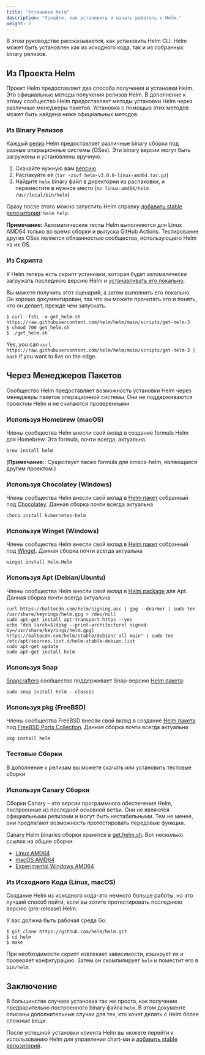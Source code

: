 ```yaml
---
title: "Установка Helm"
description: "Узнайте, как установить и начать работать с Helm."
weight: 2
---
```


В этом руководстве рассказывается, как установить Helm CLI. Helm может быть установлен как из
исходного кода, так и из собранных binary релизов.

## Из Проекта Helm

Проект Helm предоставляет два способа получения и установки Helm. Это
официальные методы получения релизов Helm. В дополнение к этому сообщество Helm
предоставляет методы установки Helm через различные менеджеры пакетов.
Установка с помощью этих методов может быть найдена ниже официальных методов.

### Из Binary Релизов

Каждый [релиз](https://github.com/helm/helm/releases) Helm предоставляет различные binary
сборки под разные операционные системы (OSes). Эти binary версии могут быть загружены и установлены вручную.

1. Скачайте нужную вам [версию](https://github.com/helm/helm/releases)
2. Распакуйте её (`tar -zxvf helm-v3.0.0-linux-amd64.tar.gz`)
3. Найдите `helm` binary файл в директории из распаковки, и переместите в нужное место (`mv linux-amd64/helm /usr/local/bin/helm`)

Сразу после этого можно запустить Helm справку [добавить stable репозиторий](https://helm.sh/docs/intro/quickstart/#initialize-a-helm-chart-repository):
`helm help`.

**Примечание:** Автоматические тесты Helm выполняются для Linux AMD64 только во время сборки и выпуска GitHub Actions.
Тестирование других OSes является обязанностью сообщества, использующего Helm на их OS.

### Из Скрипта

У Helm теперь есть скрипт установки, которая будет автоматически загружать последнюю версию Helm и
[устанавливать его локально](https://raw.githubusercontent.com/helm/helm/main/scripts/get-helm-3).

Вы можете получить этот сценарий, а затем выполнить его локально.
Он хорошо документирован, так что вы можете прочитать его и понять, что он делает, прежде чем запускать.

```console
$ curl -fsSL -o get_helm.sh https://raw.githubusercontent.com/helm/helm/main/scripts/get-helm-3
$ chmod 700 get_helm.sh
$ ./get_helm.sh
```

Yes, you can `curl
https://raw.githubusercontent.com/helm/helm/main/scripts/get-helm-3 | bash` if
you want to live on the edge.

## Через Менеджеров Пакетов

Сообщество Helm предоставляет возможность установки Helm через
менеджеры пакетов операционной системы.
Они не поддерживаются проектом Helm и не считаются проверенными.

### Используя Homebrew (macOS)

Члены сообщества Helm внесли свой вклад в создание formula Helm для Homebrew.
Эта formula, почти всегда, актуальна.

```console
brew install helm
```

(**Примечание:**: Существует также formula для emacs-helm, являющаяся другим проектом.)

### Используя Chocolatey (Windows)

Члены сообщества Helm внесли свой вклад в [Helm
пакет](https://chocolatey.org/packages/kubernetes-helm) собранный под
[Chocolatey](https://chocolatey.org/). Данная сборка почти всегда актуальна

```console
choco install kubernetes-helm
```

### Используя Winget (Windows)

Члены сообщества Helm внесли свой вклад в [Helm
пакет](https://github.com/microsoft/winget-pkgs/tree/master/manifests/h/Helm/Helm) собранный под
[Winget](https://learn.microsoft.com/en-us/windows/package-manager/). Данная сборка почти всегда актуальна

```console
winget install Helm.Helm
```

### Используя Apt (Debian/Ubuntu)

Члены сообщества Helm внесли свой вклад в [Helm
package](https://helm.baltorepo.com/stable/debian/) для Apt. Данная сборка почти всегда актуальна

```console
curl https://baltocdn.com/helm/signing.asc | gpg --dearmor | sudo tee /usr/share/keyrings/helm.gpg > /dev/null
sudo apt-get install apt-transport-https --yes
echo "deb [arch=$(dpkg --print-architecture) signed-by=/usr/share/keyrings/helm.gpg] https://baltocdn.com/helm/stable/debian/ all main" | sudo tee /etc/apt/sources.list.d/helm-stable-debian.list
sudo apt-get update
sudo apt-get install helm
```

### Используя Snap

[Snapcrafters](https://github.com/snapcrafters) сообщество поддерживает Snap-версию
[Helm пакета](https://snapcraft.io/helm):

```console
sudo snap install helm --classic
```

### Используя pkg (FreeBSD)

Члены сообщества FreeBSD внесли свой вклад в создание [Helm
пакета](https://www.freshports.org/sysutils/helm) под
[FreeBSD Ports Collection](https://man.freebsd.org/ports).
Данная сборка почти всегда актуальна

```console
pkg install helm
```

### Тестовые Сборки

В дополнение к релизам вы можете скачать или установить тестовые сборки

### Используя Canary Сборки

Сборки Canary – это версии программного обеспечения Helm, построенные из последней
основной ветви. Они не являются официальными релизами и могут быть нестабильными. Тем не менее,
они предлагают возможность протестировать передовые функции.

Canary Helm binaries сборки хранятся в [get.helm.sh](https://get.helm.sh). Вот несколько
ссылок на общие сборки:

- [Linux AMD64](https://get.helm.sh/helm-canary-linux-amd64.tar.gz)
- [macOS AMD64](https://get.helm.sh/helm-canary-darwin-amd64.tar.gz)
- [Experimental Windows
  AMD64](https://get.helm.sh/helm-canary-windows-amd64.zip)

### Из Исходного Кода (Linux, macOS)

Создание Helm из исходного кода-это немного больше работы, но это лучший способ пойти, если
вы хотите протестировать последнюю версию (pre-release) Helm.

У вас должна быть рабочая среда Go.

```console
$ git clone https://github.com/helm/helm.git
$ cd helm
$ make
```

При необходимости скрипт извлекает зависимости, кэширует их и проверяет
конфигурацию. Затем он скомпилирует `helm` и поместит его в `bin/helm`.

## Заключение

В большинстве случаев установка так же проста, как получение предварительно построенного binary файла `helm`.
В этом документе описаны дополнительные случаи для тех, кто хочет делать
с Helm более сложные вещи.

После успешной установки клиента Helm вы можете перейти к использованию
Helm для управления chart-ми и [добавить stable репозиторий](https://helm.sh/docs/intro/quickstart/#initialize-a-helm-chart-repository).
